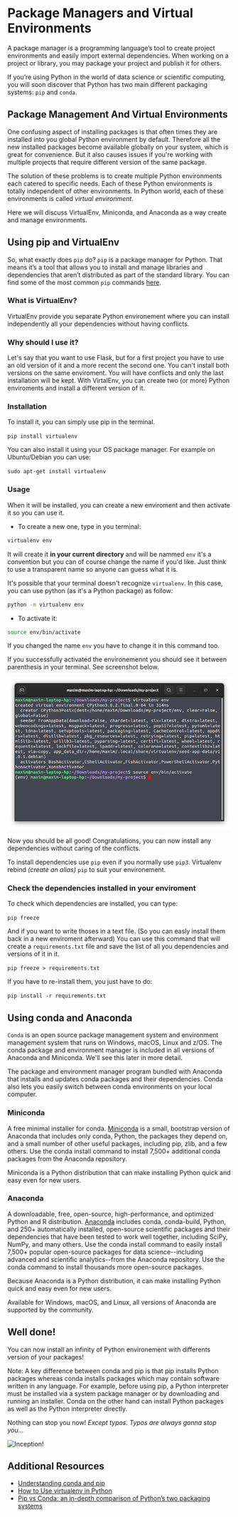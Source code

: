 
# Package Managers and Virtual Environments

A package manager is a programming language’s tool to create project environments and easily import external dependencies. When working on a project or library, you may package your project and publish it for others.

If you’re using Python in the world of data science or scientific computing, you will soon discover that Python has two main different packaging systems: ```pip``` and ```conda```. 

## Package Management And Virtual Environments

One confusing aspect of installing packages is that often times they are installed into you global Python environment by default. Therefore all the new installed packages become available globally on your system, which is great for convenience. But it also causes issues if you're working with multiple projects that require different version of the same package.

The solution of these problems is to create multiple Python environments each catered to specific needs. Each of these Python environments is totally independent of other environments. In Python world, each of these environments is called *virtual environment*.

Here we will discuss VirtualEnv, Miniconda, and Anaconda as a way create and manage environments. 

## Using pip and VirtualEnv

So, what exactly does `pip` do? `pip` is a package manager for Python. That means it’s a tool that allows you to install and manage libraries and dependencies that aren’t distributed as part of the standard library. You can find some of the most common ```pip``` commands [here](https://www.geeksforgeeks.org/12-pip-commands-for-python-developers/).

### What is VirtualEnv?
VirtualEnv provide you separate Python environement where you can install independently all your dependencies without having conflicts.

### Why should I use it?
Let's say that you want to use Flask, but for a first project you have to use an old version of it and a more recent the second one. You can't install both versions on the same enviroment. You will have conflicts and only the last installation will be kept. 
With VirtalEnv, you can create two (or more) Python enviroments and install a different version of it.

### Installation
To install it, you can simply use pip in the terminal.

```pip install virtualenv```

You can also install it using your OS package manager. For example on Ubuntu/Debian you can use:

```sudo apt-get install virtualenv```

### Usage
When it will be installed, you can create a new enviroment and then activate it so you can use it.

* To create a new one, type in you terminal:
```bash
virtualenv env
```
It will create it **in your current directory** and will be nammed `env` it's a convention but you can of course change the name if you'd like. 
Just think to use a transparent name so anyone can guess what it is.

It's possible that your terminal doesn't recognize `virtualenv`. In this case, you can use python (as it's a Python package) as follow:

```bash
python -m virtualenv env
```

* To activate it:
```bash
source env/bin/activate
```

If you changed the name `env` you have to change it in this command too.

If you successfully activated the environemennt you should see it between parenthesis in your terminal. See screenshot below.

![virtualenv](assets/screen-virtualenv-activated.png)

Now you should be all good! Congratulations, you can now install any dependencies without caring of the conflicts. 

To install dependencies use `pip` even if you normally use `pip3`. Virtualenv rebind *(create an alias)* `pip` to suit your environement.

### Check the dependencies installed in your enviroment
To check which dependencies are installed, you can type:

```pip freeze```

And if you want to write thoses in a text file. (So you can easly install them back in a new enviroment afterward)
You can use this command that will create a `requirements.txt` file and save the list of all you dependencies and versions of it in it.

```pip freeze > requirements.txt```

If you have to re-install them, you just have to do:

```pip install -r requirements.txt```

## Using conda and Anaconda

```Conda``` is an open source package management system and environment management system that runs on Windows, macOS, Linux and z/OS. The conda package and environment manager is included in all versions of Anaconda and Miniconda. We'll see this later in more detail.

The package and environment manager program bundled with Anaconda that installs and updates conda packages and their dependencies. Conda also lets you easily switch between conda environments on your local computer.

### Miniconda
A free minimal installer for conda. [Miniconda](https://docs.conda.io/en/latest/miniconda.html) is a small, bootstrap version of Anaconda that includes only conda, Python, the packages they depend on, and a small number of other useful packages, including pip, zlib, and a few others. Use the conda install command to install 7,500+ additional conda packages from the Anaconda repository.

Miniconda is a Python distribution that can make installing Python quick and easy even for new users.

### Anaconda
A downloadable, free, open-source, high-performance, and optimized Python and R distribution. [Anaconda](https://www.anaconda.com/) includes conda, conda-build, Python, and 250+ automatically installed, open-source scientific packages and their dependencies that have been tested to work well together, including SciPy, NumPy, and many others. Use the conda install command to easily install 7,500+ popular open-source packages for data science--including advanced and scientific analytics--from the Anaconda repository. Use the conda command to install thousands more open-source packages.

Because Anaconda is a Python distribution, it can make installing Python quick and easy even for new users.

Available for Windows, macOS, and Linux, all versions of Anaconda are supported by the community.

## Well done!

You can now install an infinity of Python environement with differents version of your packages!

Note: A key difference between conda and pip is that pip installs Python packages whereas conda installs packages which may contain software written in any language. For example, before using pip, a Python interpreter must be installed via a system package manager or by downloading and running an installer. Conda on the other hand can install Python packages as well as the Python interpreter directly.

Nothing can stop you now! *Except typos. Typos are always gonna stop you...*

![Inception!](assets/inception.gif)

## Additional Resources
- [Understanding conda and pip](https://www.anaconda.com/blog/understanding-conda-and-pip)
- [How to Use virtualenv in Python](https://learnpython.com/blog/how-to-use-virtualenv-python/)
- [Pip vs Conda: an in-depth comparison of Python’s two packaging systems](https://pythonspeed.com/articles/conda-vs-pip/)
